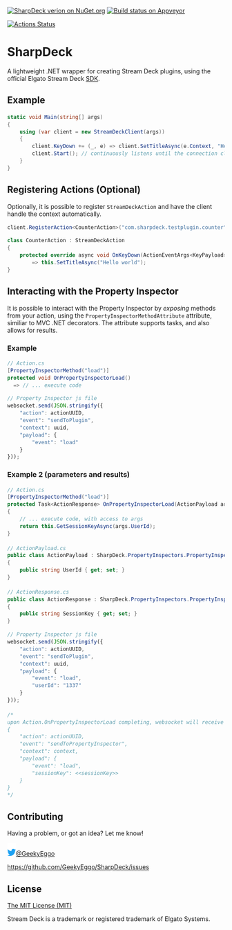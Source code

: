 [![SharpDeck verion on NuGet.org](https://img.shields.io/nuget/v/SharpDeck.svg)](https://www.nuget.org/packages/SharpDeck/) [![Build status on Appveyor](https://ci.appveyor.com/api/projects/status/fev4i9a61a7ylhyq/branch/master?svg=true)](https://ci.appveyor.com/project/GeekyEggo/SharpDeck/history)

[![Actions Status](https://github.com/geekyeggo/sharpdeck/workflows/main/badge.svg)](https://github.com/geekyeggo/sharpdeck/action)

# SharpDeck

A lightweight .NET wrapper for creating Stream Deck plugins, using the official Elgato Stream Deck [SDK](https://developer.elgato.com/documentation/stream-deck/sdk/overview).

## Example

```csharp
static void Main(string[] args)
{
    using (var client = new StreamDeckClient(args))
    {
        client.KeyDown += (_, e) => client.SetTitleAsync(e.Context, "Hello world");
        client.Start(); // continuously listens until the connection closes
    }
}
```

## Registering Actions (Optional)

Optionally, it is possible to register `StreamDeckAction` and have the client handle the context automatically.
```csharp
client.RegisterAction<CounterAction>("com.sharpdeck.testplugin.counter");
```
```csharp
class CounterAction : StreamDeckAction
{
    protected override async void OnKeyDown(ActionEventArgs<KeyPayload> args)
        => this.SetTitleAsync("Hello world");
}
```

## Interacting with the Property Inspector

It is possible to interact with the Property Inspector by _exposing_ methods from your action, using the  `PropertyInspectorMethodAttribute` attribute, similiar to MVC .NET decorators. The attribute supports tasks, and also allows for results.

### Example
```csharp
// Action.cs
[PropertyInspectorMethod("load")]
protected void OnPropertyInspectorLoad()
  => // ... execute code
```
```js
// Property Inspector js file
websocket.send(JSON.stringify({
    "action": actionUUID,
    "event": "sendToPlugin",
    "context": uuid,
    "payload": {
        "event": "load"
    }
}));
```

### Example 2 (parameters and results)
```csharp
// Action.cs
[PropertyInspectorMethod("load")]
protected Task<ActionResponse> OnPropertyInspectorLoad(ActionPayload args)
{
    // ... execute code, with access to args
    return this.GetSessionKeyAsync(args.UserId);
}

// ActionPayload.cs
public class ActionPayload : SharpDeck.PropertyInspectors.PropertyInspectorPayload
{
    public string UserId { get; set; }
}

// ActionResponse.cs
public class ActionResponse : SharpDeck.PropertyInspectors.PropertyInspectorPayload
{
    public string SessionKey { get; set; }
}
```
```js
// Property Inspector js file
websocket.send(JSON.stringify({
    "action": actionUUID,
    "event": "sendToPlugin",
    "context": uuid,
    "payload": {
        "event": "load",
        "userId": "1337"
    }
}));

/*
upon Action.OnPropertyInspectorLoad completing, websocket will receive a message with the payload data:
{
    "action": actionUUID,
    "event": "sendToPropertyInspector",
    "context": context,
    "payload": {
        "event": "load",
        "sessionKey": <<sessionKey>>
    }
}
*/
```

## Contributing

Having a problem, or got an idea? Let me know!

[![Twitter Logo](https://github.com/GeekyEggo/SharpDeck/raw/master/docs/icons/Twitter.png)@GeekyEggo](https://twitter.com/GeekyEggo)

https://github.com/GeekyEggo/SharpDeck/issues

## License

[The MIT License (MIT)](LICENSE.md)

Stream Deck is a trademark or registered trademark of Elgato Systems.